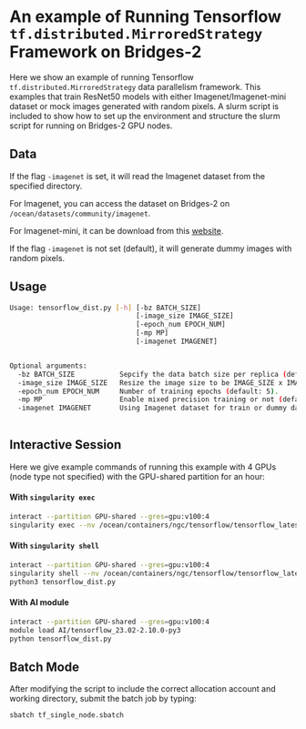 # An example of Running Tensorflow `tf.distributed.MirroredStrategy` Framework on Bridges-2

Here we show an example of running Tensorflow `tf.distributed.MirroredStrategy` data parallelism framework.
This examples that train ResNet50 models with either Imagenet/Imagenet-mini dataset or mock images generated with random pixels.
A slurm script is included to show how to set up the environment and structure the slurm script  for running on Bridges-2 GPU nodes.

## Data
If the flag `-imagenet` is set, it will read the Imagenet dataset from the specified directory. 

For Imagenet, you can access the dataset on Bridges-2 on `/ocean/datasets/community/imagenet`.

For Imagenet-mini, it can be download from this [website](https://www.kaggle.com/datasets/ifigotin/imagenetmini-1000).

If the flag `-imagenet` is not set (default), it will generate dummy images with random pixels. 

## Usage
```bash
Usage: tensorflow_dist.py [-h] [-bz BATCH_SIZE] 
                               [-image_size IMAGE_SIZE]
                               [-epoch_num EPOCH_NUM]
                               [-mp MP]
                               [-imagenet IMAGENET]


Optional arguments:
  -bz BATCH_SIZE           Sepcify the data batch size per replica (default: 128).
  -image_size IMAGE_SIZE   Resize the image size to be IMAGE_SIZE x IMAGE_SIZE  (default: 128).
  -epoch_num EPOCH_NUM     Number of training epochs (default: 5).
  -mp MP                   Enable mixed precision training or not (default: False).
  -imagenet IMAGENET       Using Imagenet dataset for train or dummy data generated with random pixels (default: False). 
                
```

## Interactive Session
Here we give example commands of running this example with 4 GPUs (node type not specified) with the GPU-shared partition for an hour:

#### With `singularity exec`
```bash
interact --partition GPU-shared --gres=gpu:v100:4
singularity exec --nv /ocean/containers/ngc/tensorflow/tensorflow_latest.sif python3 tensorflow_dist.py
```

#### With `singularity shell`
```bash
interact --partition GPU-shared --gres=gpu:v100:4
singularity shell --nv /ocean/containers/ngc/tensorflow/tensorflow_latest.sif
python3 tensorflow_dist.py
```

#### With AI module
```bash
interact --partition GPU-shared --gres=gpu:v100:4
module load AI/tensorflow_23.02-2.10.0-py3  
python tensorflow_dist.py
```

## Batch Mode
After modifying the script to include the correct allocation account and working directory, submit the batch job by typing:
```bash
sbatch tf_single_node.sbatch
```
